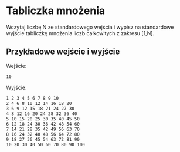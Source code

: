 # Tabliczka mnożenia
Wczytaj liczbę N ze standardowego wejścia i wypisz na standardowe wyjście
tabliczkę mnożenia liczb całkowitych z zakresu [1,N].

## Przykładowe wejście i wyjście
Wejście:
```
10
```

Wyjście:
```
1 2 3 4 5 6 7 8 9 10 
2 4 6 8 10 12 14 16 18 20 
3 6 9 12 15 18 21 24 27 30 
4 8 12 16 20 24 28 32 36 40 
5 10 15 20 25 30 35 40 45 50 
6 12 18 24 30 36 42 48 54 60 
7 14 21 28 35 42 49 56 63 70 
8 16 24 32 40 48 56 64 72 80 
9 18 27 36 45 54 63 72 81 90 
10 20 30 40 50 60 70 80 90 100
```

